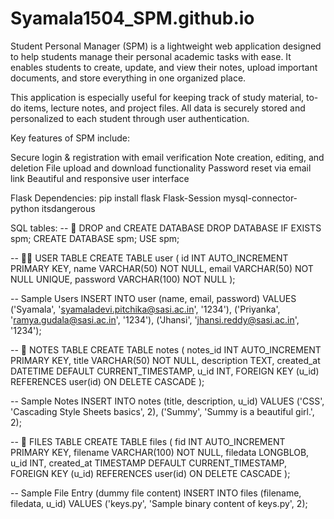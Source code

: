 # Syamala1504_SPM.github.io

Student Personal Manager (SPM) is a lightweight web application designed to help students manage their personal academic tasks with ease. It enables students to create, update, and view their notes, upload important documents, and store everything in one organized place.

This application is especially useful for keeping track of study material, to-do items, lecture notes, and project files. All data is securely stored and personalized to each student through user authentication.

Key features of SPM include:

Secure login & registration with email verification
Note creation, editing, and deletion
File upload and download functionality
Password reset via email link
Beautiful and responsive user interface

Flask Dependencies:
pip install flask Flask-Session mysql-connector-python itsdangerous

SQL tables:
-- 📌 DROP and CREATE DATABASE
DROP DATABASE IF EXISTS spm;
CREATE DATABASE spm;
USE spm;

-- 🧑‍💼 USER TABLE
CREATE TABLE user (
    id INT AUTO_INCREMENT PRIMARY KEY,
    name VARCHAR(50) NOT NULL,
    email VARCHAR(50) NOT NULL UNIQUE,
    password VARCHAR(100) NOT NULL
);

-- Sample Users
INSERT INTO user (name, email, password) VALUES
('Syamala', 'syamaladevi.pitchika@sasi.ac.in', '1234'),
('Priyanka', 'ramya.gudala@sasi.ac.in', '1234'),
('Jhansi', 'jhansi.reddy@sasi.ac.in', '1234');

-- 📝 NOTES TABLE
CREATE TABLE notes (
    notes_id INT AUTO_INCREMENT PRIMARY KEY,
    title VARCHAR(50) NOT NULL,
    description TEXT,
    created_at DATETIME DEFAULT CURRENT_TIMESTAMP,
    u_id INT,
    FOREIGN KEY (u_id) REFERENCES user(id) ON DELETE CASCADE
);

-- Sample Notes
INSERT INTO notes (title, description, u_id) VALUES
('CSS', 'Cascading Style Sheets basics', 2),
('Summy', 'Summy is a beautiful girl.', 2);

-- 📂 FILES TABLE
CREATE TABLE files (
    fid INT AUTO_INCREMENT PRIMARY KEY,
    filename VARCHAR(100) NOT NULL,
    filedata LONGBLOB,
    u_id INT,
    created_at TIMESTAMP DEFAULT CURRENT_TIMESTAMP,
    FOREIGN KEY (u_id) REFERENCES user(id) ON DELETE CASCADE
);

-- Sample File Entry (dummy file content)
INSERT INTO files (filename, filedata, u_id)
VALUES ('keys.py', 'Sample binary content of keys.py', 2);
